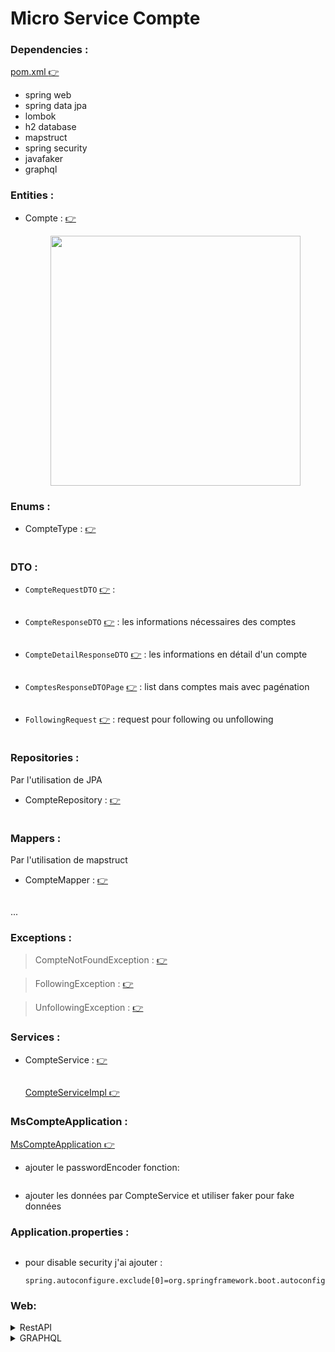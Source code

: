 # Micro Service Compte 

### Dependencies :

[pom.xml :point_right:](./pom.xml)

 - spring web 
 - spring data jpa
 - lombok
 - h2 database 
 - mapstruct
 - spring security
 - javafaker
 - graphql



### Entities :

 - Compte : [:point_right:](./src/main/java/org/example/mscompte/entities/Compte.java)
    
    <div  align="center">
        <img src="images/img.png" alt="" height="400">
    </div>

### Enums :
 
 - CompteType : [:point_right:](./src/main/java/org/example/mscompte/enums/CompteType.java)

    <div  align="center">
        <img src="images/img_1.png" alt="">    
    </div>


### DTO :

- `CompteRequestDTO` [:point_right:](./src/main/java/org/example/mscompte/dto/CompteRequestDTO.java) :

   <div  align="center">
        <img src="images/img_2.png" alt="">
    </div>

- `CompteResponseDTO` [:point_right:](./src/main/java/org/example/mscompte/dto/CompteResponseDTO.java) : les informations nécessaires des comptes 

   <div  align="center">
        <img src="images/img_3.png" alt="">
    </div>

- `CompteDetailResponseDTO` [:point_right:](./src/main/java/org/example/mscompte/dto/CompteDetailResponseDTO.java) : les informations en détail d'un compte

   <div  align="center">
        <img src="images/img_4.png" alt="">    
    </div>


- `ComptesResponseDTOPage` [:point_right:](./src/main/java/org/example/mscompte/dto/ComptesResponseDTOPage.java) : list dans comptes mais avec pagénation

   <div  align="center">
        <img src="images/img_3_1.png" alt="">    
  </div>


- `FollowingRequest` [:point_right:](./src/main/java/org/example/mscompte/dto/FollowingRequest.java) : request pour following ou unfollowing

   <div  align="center">
        <img src="images/img_3_2.png" alt="">    
    </div>

### Repositories :

Par l'utilisation de JPA 

 - CompteRepository : [:point_right:](./src/main/java/org/example/mscompte/repositories/CompteRepository.java)

   <div  align="center">
        <img src="images/img_5.png" alt="">
   </div>


### Mappers :

Par l'utilisation de mapstruct 

 - CompteMapper : [:point_right:](./src/main/java/org/example/mscompte/mappers/CompteMapper.java)

   <div  align="center">
        <img src="images/img_6.png" alt="">
    </div>

...

### Exceptions :

 > CompteNotFoundException : [:point_right:](./src/main/java/org/example/mscompte/exceptions/CompteNotFoundException.java)

 > FollowingException : [:point_right:](./src/main/java/org/example/mscompte/exceptions/FollowingException.java)

 > UnfollowingException : [:point_right:](./src/main/java/org/example/mscompte/exceptions/UnfollowingException.java)
  

### Services :

 - CompteService : [:point_right:](./src/main/java/org/example/mscompte/services/CompteService.java)

    <div  align="center">
        <img src="images/img_7.png" alt="">
    </div>

    [CompteServiceImpl :point_right:](./src/main/java/org/example/mscompte/services/CompteService.java)



### MsCompteApplication : 

   [MsCompteApplication :point_right:](./src/main/java/org/example/mscompte/MsCompteApplication.java)

 - ajouter le passwordEncoder fonction:

    <div  align="center">
        <img src="images/img_8.png" alt="">    
    </div>
   
 - ajouter les données par CompteService et utiliser faker pour fake données


### Application.properties :

 <div  align="center">
        <img src="images/img_9.png" alt="">    
 </div>
   
 - pour disable security j'ai ajouter :
    ```
    spring.autoconfigure.exclude[0]=org.springframework.boot.autoconfigure.security.servlet.SecurityAutoConfiguration
    ```



### Web:

<details>
    <summary>
    RestAPI 
    </summary>

- CompteRestController : [:point_right:](./src/main/java/org/example/mscompte/web/CompteRestController.java)


```java
@GetMapping("/comptes")
public List<CompteResponseDTO> getAllComptesRest()
```

```java
@GetMapping("/comptes/search")
public ComptesResponseDTOPage getAllComptesByNameRest(@RequestParam(name = "nom",defaultValue = "") String name,
                                                          @RequestParam(name = "page",defaultValue = "0") int page,
                                                          @RequestParam(name = "size",defaultValue = "5") int size
                                                           )
```


```java
@GetMapping("/comptes/{idCompte}")
public CompteDetailResponseDTO getCompteByIdRest(@PathVariable(name = "idCompte") String idCompte)
```

```java
@PutMapping("/comptes/{idCompte}")
public CompteDetailResponseDTO updateCompteRest(@RequestBody CompteRequestDTO compteRequestDTO,
                                                @PathVariable(name = "idCompte") String idCompte)
```



```java
@PostMapping("/comptes")
public CompteDetailResponseDTO saveCompteRest(@RequestBody CompteRequestDTO compteRequestDTO)
```


```java
@DeleteMapping("/comptes/{idCompte}")
public String deleteCompteRest(@PathVariable(name = "idCompte") String idCompte)
```
    

```java
@GetMapping("/comptes/{idCompte}/followers")
public ComptesResponseDTOPage getFollowersRest(@PathVariable(name = "idCompte") String idCompte,
                                                    @RequestParam(name = "page",defaultValue = "0") int page,
                                                    @RequestParam(name = "size",defaultValue = "5") int size)
```

```java
@GetMapping("/comptes/{idCompte}/followings")
public ComptesResponseDTOPage getFollowingsRest(@PathVariable(name = "idCompte") String idCompte,
                                                     @RequestParam(name = "page",defaultValue = "0") int page,
                                                     @RequestParam(name = "size",defaultValue = "5") int size)
```

```java
@PutMapping("/comptes/{idCompte}/followings")
public String followingRest(@PathVariable(name = "idCompte") String idCompte , @RequestBody FollowingRequest following)
```


```java
@ExceptionHandler(Exception.class)
public ResponseEntity<String> exceptionsHandler(Exception e)
```
    


- test : [:point_right:](./REARME_TEST_RESTAPI.md)


</details>




<details>
    
 <summary>
    GRAPHQL
 </summary>


- CompteGraphqlController : [:point_right:](./src/main/java/org/example/mscompte/web/CompteGraphqlController.java)

```java
@QueryMapping()
public List<CompteResponseDTO> getAllComptes()
```

```java
@QueryMapping()
public ComptesResponseDTOPage getAllComptesByName(@Argument(name = "name") String name,
                                                    @Argument(name = "page") int page,
                                                    @Argument(name = "size") int size
        )
```


```java
@QueryMapping
public CompteDetailResponseDTO getCompteById(@Argument(name = "idCompte") String idCompte)
```


```java
@MutationMapping
public CompteDetailResponseDTO updateCompte(@Argument CompteRequestDTO compteRequestDTO, 
                                            @Argument(name = "idCompte") String idCompte)
```


```java
@MutationMapping
public CompteDetailResponseDTO saveCompte(@Argument CompteRequestDTO compteRequestDTO)
```

```java
@MutationMapping
public String deleteCompte(@Argument(name = "idCompte") String idCompte)
```


```java
@QueryMapping
public ComptesResponseDTOPage getFollowers(@Argument(name = "idCompte") String idCompte,
                                            @Argument(name = "page") int page,
                                            @Argument(name = "size") int size)
```


```java
@QueryMapping
public ComptesResponseDTOPage getFollowings(@Argument(name = "idCompte") String idCompte,
                                            @Argument(name = "page") int page,
                                            @Argument(name = "size") int size)
```


```java
@MutationMapping
public String following(@Argument(name = "idCompte") String idCompte , 
                        @Argument FollowingRequest following)
```



- CompteDataFetcherExceptionResolver : [:point_right:](./src/main/java/org/example/mscompte/exceptions/CompteDataFetcherExceptionResolver.java) : fetcher les exceptions pour l'affichier pour graphQl
- schema.graphqls : [:point_right:](./src/main/resources/graphql/schema.graphqls)

    <div  align="center">
        <img src="images/img_23.png" alt="">    
    </div>

- test : [:point_right:](./REARME_TEST_GRAPHQL.md)

</details>